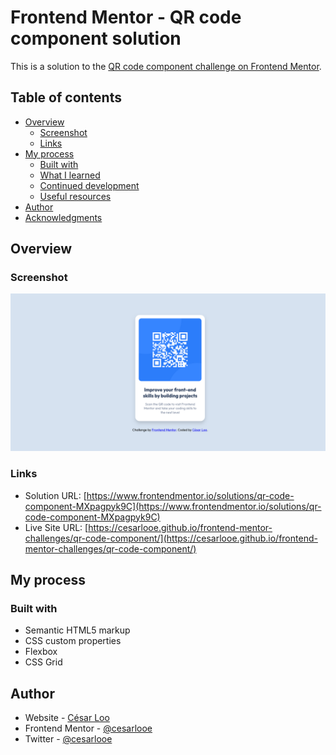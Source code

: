 # Frontend Mentor - QR code component solution

This is a solution to the [QR code component challenge on Frontend Mentor](https://www.frontendmentor.io/challenges/qr-code-component-iux_sIO_H).

## Table of contents

- [Overview](#overview)
  - [Screenshot](#screenshot)
  - [Links](#links)
- [My process](#my-process)
  - [Built with](#built-with)
  - [What I learned](#what-i-learned)
  - [Continued development](#continued-development)
  - [Useful resources](#useful-resources)
- [Author](#author)
- [Acknowledgments](#acknowledgments)

## Overview

### Screenshot

![](./screenshot.png)

### Links

- Solution URL: [https://www.frontendmentor.io/solutions/qr-code-component-MXpagpyk9C](https://www.frontendmentor.io/solutions/qr-code-component-MXpagpyk9C)
- Live Site URL: [https://cesarlooe.github.io/frontend-mentor-challenges/qr-code-component/](https://cesarlooe.github.io/frontend-mentor-challenges/qr-code-component/)

## My process

### Built with

- Semantic HTML5 markup
- CSS custom properties
- Flexbox
- CSS Grid

## Author

- Website - [César Loo](https://github.com/cesarlooe)
- Frontend Mentor - [@cesarlooe](https://www.frontendmentor.io/profile/cesarlooe)
- Twitter - [@cesarlooe](https://www.twitter.com/cesarlooe)
